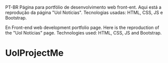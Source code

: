 PT-BR
Página para portfólio de desenvolvimento web front-ent. 
Aqui está a reprodução da página "Uol Notícias".
Tecnologias usadas: HTML, CSS, JS e Bootstrap.

En
Front-end web development portfolio page.
Here is the reproduction of the "Uol Notícias" page.
Technologies used: HTML, CSS, JS and Bootstrap.


# UolProjectMe

